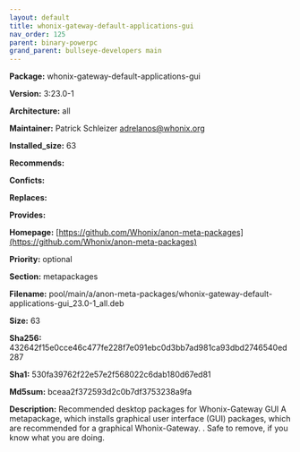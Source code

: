 ```yaml
---
layout: default
title: whonix-gateway-default-applications-gui
nav_order: 125
parent: binary-powerpc
grand_parent: bullseye-developers main
---
```


**Package:** whonix-gateway-default-applications-gui

**Version:** 3:23.0-1

**Architecture:**  all

**Maintainer:**  Patrick Schleizer <adrelanos@whonix.org>

**Installed_size:**  63

**Recommends:**  

**Conficts:**  

**Replaces:**  

**Provides:**  

**Homepage:**  [https://github.com/Whonix/anon-meta-packages](https://github.com/Whonix/anon-meta-packages)

**Priority:**  optional

**Section:** metapackages

**Filename:**  pool/main/a/anon-meta-packages/whonix-gateway-default-applications-gui_23.0-1_all.deb

**Size:**  63

**Sha256:**  432642f15e0cce46c477fe228f7e091ebc0d3bb7ad981ca93dbd2746540ed287

**Sha1:**  530fa39762f22e57e2f568022c6dab180d67ed81

**Md5sum:**  bceaa2f372593d2c0b7df3753238a9fa

**Description:** Recommended desktop packages for Whonix-Gateway GUI
 A metapackage, which installs graphical user interface (GUI) packages,
 which are recommended for a graphical Whonix-Gateway.
 .
 Safe to remove, if you know what you are doing.


